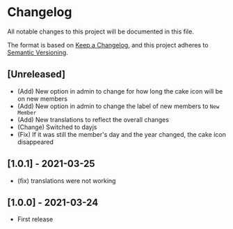 # Changelog

All notable changes to this project will be documented in this file.

The format is based on [Keep a Changelog](https://keepachangelog.com/en/1.0.0/),
and this project adheres to [Semantic Versioning](https://semver.org/spec/v2.0.0.html).

## [Unreleased]

- (Add) New option in admin to change for how long the cake icon will be on new members
- (Add) New option in admin to change the label of new members to `New Member`
- (Add) New translations to reflect the overall changes
- (Change) Switched to dayjs
- (Fix) If it was still the member's day and the year changed, the cake icon disappeared

## [1.0.1] - 2021-03-25

- (fix) translations were not working

## [1.0.0] - 2021-03-24

- First release
